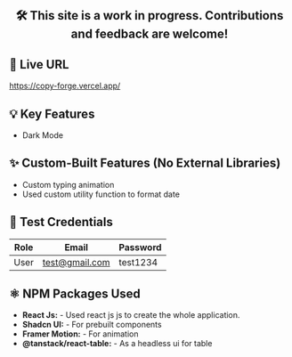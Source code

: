 <h2 align="center"><strong>🛠️ This site is a work in progress. Contributions and feedback are welcome!</strong></h2>

## 🔗 Live URL

https://copy-forge.vercel.app/

## 💡 Key Features

- Dark Mode

## ✨ Custom-Built Features (No External Libraries)

- Custom typing animation
- Used custom utility function to format date

## 🧪 Test Credentials

| Role | Email          | Password |
| ---- | -------------- | -------- |
| User | test@gmail.com | test1234 |

## ⚛️ NPM Packages Used

- **React Js:** - Used react js js to create the whole application.
- **Shadcn UI:** - For prebuilt components
- **Framer Motion:** - For animation
- **@tanstack/react-table:** - As a headless ui for table
